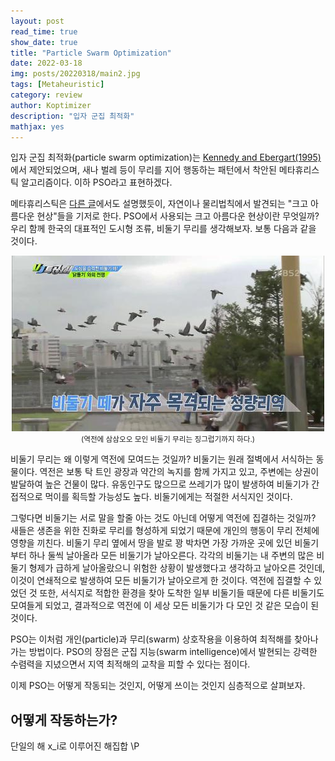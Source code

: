 ```yaml
---
layout: post
read_time: true
show_date: true
title: "Particle Swarm Optimization"
date: 2022-03-18
img: posts/20220318/main2.jpg
tags: [Metaheuristic]
category: review
author: Koptimizer
description: "입자 군집 최적화"
mathjax: yes
---
```


입자 군집 최적화(particle swarm optimization)는 [Kennedy and Ebergart(1995)](https://ieeexplore.ieee.org/stamp/stamp.jsp?arnumber=488968&casa_token=sAtJffqCtHcAAAAA:Zrxnhv4yrmgdc0P6R61_ebomVMzFXcR0pYounK8SqDT2lvat2OYq8KGuaANbDhCobhdaH2b8LQ&tag=1)에서 제안되었으며, 새나 벌레 등이 무리를 지어 행동하는 패턴에서 착안된 메타휴리스틱 알고리즘이다. 이하 PSO라고 표현하겠다.

메타휴리스틱은 [다른 글]()에서도 설명했듯이, 자연이나 물리법칙에서 발견되는 "크고 아름다운 현상"들을 기저로 한다. PSO에서 사용되는 크고 아름다운 현상이란 무엇일까? 우리 함께 한국의 대표적인 도시형 조류, 비둘기 무리를 생각해보자. 보통 다음과 같을 것이다.
<center>
  <img src = "./assets/img/posts/20220318/pig.jpg"></br>
  <small>(역전에 삼삼오오 모인 비둘기 무리는 징그럽기까지 하다.)</small>
</center>


비둘기 무리는 왜 이렇게 역전에 모여드는 것일까? 비둘기는 원래 절벽에서 서식하는 동물이다. 역전은 보통 탁 트인 광장과 약간의 녹지를 함께 가지고 있고, 주변에는 상권이 발달하여 높은 건물이 많다. 유동인구도 많으므로 쓰레기가 많이 발생하여 비둘기가 간접적으로 먹이를 획득할 가능성도 높다. 비둘기에게는 적절한 서식지인 것이다.

그렇다면 비둘기는 서로 말을 할줄 아는 것도 아닌데 어떻게 역전에 집결하는 것일까? 새들은 생존을 위한 진화로 무리를 형성하게 되었기 때문에 개인의 행동이 무리 전체에 영향을 끼친다. 비둘기 무리 옆에서 땅을 발로 꽝 박차면 가장 가까운 곳에 있던 비둘기부터 하나 둘씩 날아올라 모든 비둘기가 날아오른다. 각각의 비둘기는 내 주변의 많은 비둘기 형제가 급하게 날아올랐으니 위험한 상황이 발생했다고 생각하고 날아오른 것인데, 이것이 연쇄적으로 발생하여 모든 비둘기가 날아오르게 한 것이다. 역전에 집결할 수 있었던 것 또한, 서식지로 적합한 환경을 찾아 도착한 일부 비둘기들 때문에 다른 비둘기도 모여들게 되었고, 결과적으로 역전에 이 세상 모든 비둘기가 다 모인 것 같은 모습이 된 것이다. 

PSO는 이처럼 개인(particle)과 무리(swarm) 상호작용을 이용하여 최적해를 찾아나가는 방법이다. PSO의 장점은 군집 지능(swarm intelligence)에서 발현되는 강력한 수렴력을 지녔으면서 지역 최적해의 교착을 피할 수 있다는 점이다. 

이제 PSO는 어떻게 작동되는 것인지, 어떻게 쓰이는 것인지 심층적으로 살펴보자.

## 어떻게 작동하는가?

단일의 해 x_i로 이루어진 해집합 \P


